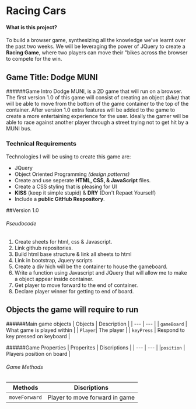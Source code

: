 # Racing Cars
#### What is this project?
To build a browser game, synthesizing all the knowledge we've learnt over the past two weeks.
We will be leveraging the power of JQuery to create a **Racing Game**, where two players can move their "bikes
across the browser to compete for the win.

## Game Title: Dodge MUNI

######Game Intro
Dodge MUNI, is a 2D game that will run on a browser. The first version 1.0 of this game will consist of creating an
object *(bike)* that will be able to move from the bottom of the game container to the top of the container. After
version 1.0 extra features will be added to the game to create a more entertaining experience for the user. Ideally 
the gamer will be able to race against another player through a street trying not to get hit by a MUNI bus. 

### Technical Requirements
Technologies I will be using to create this game are:
- JQuery
- Object Oriented Programming *(design patterns)*
- Create and use seperate **HTML, CSS, & JavaScript** files.
- Create a CSS styling that is pleasing for UI
- **KISS** (keep it simple stupid) & **DRY** (Don't Repaet Yourself)
- Include a **public GitHub Respository**.

##Version 1.0
###### Pseudocode
1. Create sheets for html, css & Javascript.
2. Link github repositories.
3. Build html base structure & link all sheets to html
4. Link in bootstrap, Jquery scripts
5. Create a div hich will be the container to house the gameboard.
6. Write a function using Javascript and JQuery that will allow me to make a object appear inside container.
7. Get player to move forward to the end of container.
8. Declare player winner for getting to end of board.



## Objects the game will require to run
######Main game objects
| Objects | Description |
| --- | --- |
| `gameBoard` | What game is played within |
| `Player`| The player |
| `keyPress` | Respond to key pressed on keyboard |

######Game Properties
| Properites | Discriptions |
| --- | --- | 
|`position` | Players position on board |

###### Game Methods
| Methods | Discriptions |
| --- | --- | 
|`moveForward` | Player to move forward in game |




